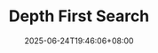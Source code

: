 ---
weight: 999
title: "Depth First Search"
description: ""
icon: "article"
date: "2025-06-24T19:46:06+08:00"
lastmod: "2025-06-24T19:46:06+08:00"
draft: true
toc: true
---